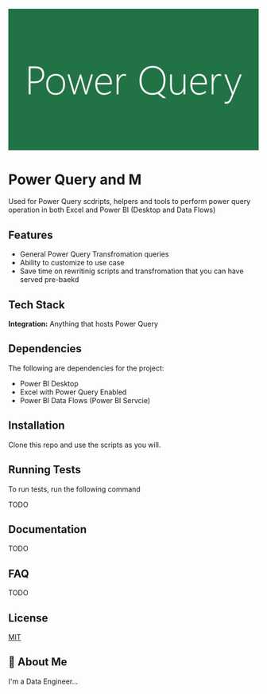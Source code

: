 
![Logo](./assets/PowerQuery.png)


# Power Query and M

Used for Power Query scdripts, helpers and tools to perform power query operation in both Excel and Power BI (Desktop and Data Flows)


## Features

- General Power Query Transfromation queries
- Ability to customize to use case
- Save time on rewritinig scripts and transfromation that you can have served pre-baekd

## Tech Stack

**Integration:** Anything that hosts Power Query


## Dependencies

The following are dependencies for the project:
- Power BI Desktop
- Excel with Power Query Enabled
- Power BI Data Flows (Power BI Servcie) 

## Installation

Clone this repo and use the scripts as you will.


## Running Tests

To run tests, run the following command

TODO


## Documentation

TODO


## FAQ

TODO 


## License

[MIT](https://choosealicense.com/licenses/mit/)


## 🚀 About Me
I'm a Data Engineer...

